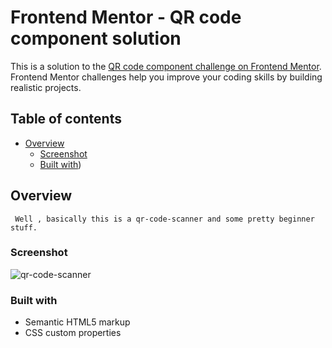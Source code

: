 # Frontend Mentor - QR code component solution

This is a solution to the [QR code component challenge on Frontend Mentor](https://www.frontendmentor.io/challenges/qr-code-component-iux_sIO_H). Frontend Mentor challenges help you improve your coding skills by building realistic projects. 

## Table of contents

- [Overview](#overview)
  - [Screenshot](#screenshot)
  - [Built with](#built-with))

## Overview

     Well , basically this is a qr-code-scanner and some pretty beginner stuff.

### Screenshot
![qr-code-scanner](https://user-images.githubusercontent.com/103745002/196188507-9286ef9d-ec50-44fe-b55b-35582b44652f.png)
### Built with

- Semantic HTML5 markup
- CSS custom properties
